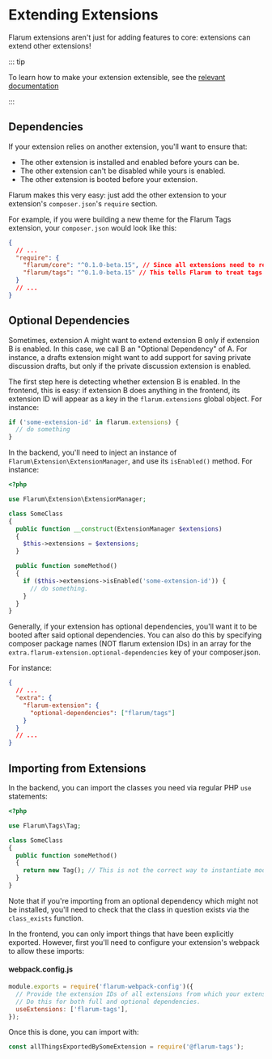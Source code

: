 # Extending Extensions

Flarum extensions aren't just for adding features to core: extensions can extend other extensions!

::: tip

To learn how to make your extension extensible, see the [relevant documentation](extensibility.md)

:::

## Dependencies

If your extension relies on another extension, you'll want to ensure that:

- The other extension is installed and enabled before yours can be.
- The other extension can't be disabled while yours is enabled.
- The other extension is booted before your extension.

Flarum makes this very easy: just add the other extension to your extension's `composer.json`'s `require` section.

For example, if you were building a new theme for the Flarum Tags extension, your `composer.json` would look like this:

```json
{
  // ...
  "require": {
    "flarum/core": "^0.1.0-beta.15", // Since all extensions need to require core.
    "flarum/tags": "^0.1.0-beta.15" // This tells Flarum to treat tags as a dependency of your extension.
  }
  // ...
}
```

## Optional Dependencies

Sometimes, extension A might want to extend extension B only if extension B is enabled.
In this case, we call B an "Optional Dependency" of A.
For instance, a drafts extension might want to add support for saving private discussion drafts, but only if the private discussion extension is enabled.

The first step here is detecting whether extension B is enabled. In the frontend, this is easy: if extension B does anything in the frontend, its extension ID will appear as a key in the `flarum.extensions` global object. For instance:

```js
if ('some-extension-id' in flarum.extensions) {
  // do something
}
```

In the backend, you'll need to inject an instance of `Flarum\Extension\ExtensionManager`, and use its `isEnabled()` method. For instance:

```php
<?php

use Flarum\Extension\ExtensionManager;

class SomeClass
{
  public function __construct(ExtensionManager $extensions)
  {
    $this->extensions = $extensions;
  }

  public function someMethod()
  {
    if ($this->extensions->isEnabled('some-extension-id')) {
      // do something.
    }
  }
}
```

Generally, if your extension has optional dependencies, you'll want it to be booted after said optional dependencies.
You can also do this by specifying composer package names (NOT flarum extension IDs) in an array for the `extra.flarum-extension.optional-dependencies` key of your composer.json.

For instance:

```json
{
  // ...
  "extra": {
    "flarum-extension": {
      "optional-dependencies": ["flarum/tags"]
    }
  }
  // ...
}
```

## Importing from Extensions

In the backend, you can import the classes you need via regular PHP `use` statements:

```php
<?php

use Flarum\Tags\Tag;

class SomeClass
{
  public function someMethod()
  {
    return new Tag(); // This is not the correct way to instantiate models, it's just here for example of importing.
  }
}
```

Note that if you're importing from an optional dependency which might not be installed, you'll need to check that the class in question exists via the `class_exists` function.

In the frontend, you can only import things that have been explicitly exported. However, first you'll need to configure your extension's webpack to allow these imports:

#### webpack.config.js

```js
module.exports = require('flarum-webpack-config')({
  // Provide the extension IDs of all extensions from which your extension will be importing.
  // Do this for both full and optional dependencies.
  useExtensions: ['flarum-tags'],
});
```

Once this is done, you can import with:

```js
const allThingsExportedBySomeExtension = require('@flarum-tags');
```
